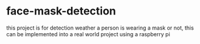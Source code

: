 # face-mask-detection
this project is for detection weather a person is wearing a mask or not, this can be implemented into a real world project using a raspberry pi
